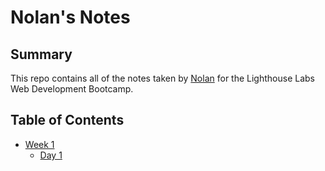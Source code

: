 # Nolan's Notes
## Summary

This repo contains all of the notes taken by [Nolan](https://github.com/Nolan-E) for the Lighthouse Labs Web Development Bootcamp.

## Table of Contents

* [Week 1](/Week_1)
  * [Day 1](/Week_1/Day_1)